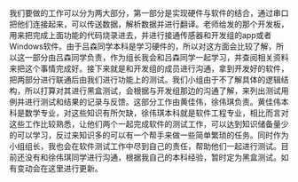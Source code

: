 我们要做的工作可以分为两大部分，第一部分是实现硬件与软件的结合，通过串口把他们连接起来，可以传送数据，解析数据并进行翻译。老师给发的那个开发板，用来把完成上面功能的代码烧录进去，并进行接通传感器和开发组的app或者Windows软件。由于吕森同学本科是学习硬件的，所以对这方面会比较了解，所以这一部分由吕森同学负责，作为组长我会和吕森同学一起学习，并查阅相关资料来把这个事情完成好。接下来就是和开发组的成员进行沟通，拿到开发好的软件，把两部分进行联通后由我们进行功能上的测试。我们小组由于不了解具体的逻辑结构，所以打算对其进行黑盒测试，会根据与开发组那边的沟通了解，来列出测试用例并进行测试和结果的记录与反馈。这部分工作由黄佳伟，徐伟琪负责。黄佳伟本科是数学专业，对这些知识有所欠缺，徐伟琪本科就是软件工程专业，相比而言对这些工作比较熟悉，让他们两个一起完成软件的测试工作，可以达到知识储备量少的可以学习，反过来知识多的可以有一个帮手来做一些简单繁琐的任务。同时作为小组组长，我也会在软件测试工作中尽到自己的责任，帮助他们一起进行测试。目前还没有和徐伟琪同学进行沟通，根据我自己的本科经验，暂时定为黑盒测试。如有变动会在这里进行更新。
